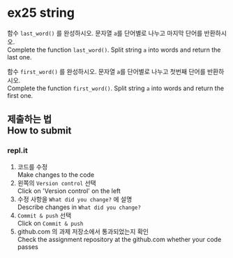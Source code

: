 # ex25 string

함수 `last_word()` 를 완성하시오. 문자열 `a`를 단어별로 나누고 마지막 단어를 반환하시오.<br>
Complete the function `last_word()`.  Split string `a` into words and return the last one.

함수 `first_word()` 를 완성하시오. 문자열 `a`를 단어별로 나누고 첫번째 단어를 반환하시오.<br>
Complete the function `first_word()`.  Split string `a` into words and return the first one.


## 제출하는 법<br>How to submit

### repl.it

1. 코드를 수정<br>Make changes to the code
2. 왼쪽의 `Version control` 선택<br>Click on 'Version control' on the left
3. 수정 사항을 `What did you change?` 에 설명<br>Describe changes in `What did you change?`
4. `Commit & push` 선택<br>Click on `Commit & push`
5. github.com 의 과제 저장소에서 통과되었는지 확인<br>Check the assignment repository at the github.com whether your code passes
